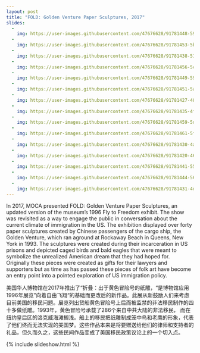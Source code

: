 ```yaml
---
layout: post
title: "FOLD: Golden Venture Paper Sculptures, 2017"
slides:
  -
    img: https://user-images.githubusercontent.com/47676628/91781448-5927f980-ebc8-11ea-98ef-884d8d9936ed.jpg
  -
    img: https://user-images.githubusercontent.com/47676628/91781453-5b8a5380-ebc8-11ea-8397-6b02d8e0ad5d.jpg
  -
    img: https://user-images.githubusercontent.com/47676628/91781438-51685500-ebc8-11ea-93d4-851cbe159561.jpg
  -
    img: https://user-images.githubusercontent.com/47676628/91781456-5cbb8080-ebc8-11ea-9457-421091d3da86.jpg
  -
    img: https://user-images.githubusercontent.com/47676628/91781449-59c09000-ebc8-11ea-9fb2-c1d1825782d4.jpg
  -
    img: https://user-images.githubusercontent.com/47676628/91781451-5af1bd00-ebc8-11ea-9dab-b537b8a7de59.jpg
  -
    img: https://user-images.githubusercontent.com/47676628/91781427-48778380-ebc8-11ea-960d-0308b900bf18.jpg
  -
    img: https://user-images.githubusercontent.com/47676628/91781435-4f9e9180-ebc8-11ea-8641-6bc00d7e23b5.jpg
  -
    img: https://user-images.githubusercontent.com/47676628/91781459-5decad80-ebc8-11ea-9611-feef0877220f.jpg
  -
    img: https://user-images.githubusercontent.com/47676628/91781461-5f1dda80-ebc8-11ea-97c5-e16dbf783906.jpg
  -
    img: https://user-images.githubusercontent.com/47676628/91781430-4ad9dd80-ebc8-11ea-8cfb-6a4f73407e3f.jpg
  -
    img: https://user-images.githubusercontent.com/47676628/91781420-46adc000-ebc8-11ea-8315-9109698d0a65.jpg
  -
    img: https://user-images.githubusercontent.com/47676628/91781441-55947280-ebc8-11ea-8b6a-e5eb8d6ceaa2.jpg
  -
    img: https://user-images.githubusercontent.com/47676628/91781444-56c59f80-ebc8-11ea-9ebd-b558e9caea3a.jpg
  -
    img: https://user-images.githubusercontent.com/47676628/91781431-4d3c3780-ebc8-11ea-96e3-254eb05e66b5.jpg
---
```


In 2017, MOCA presented FOLD: Golden Venture Paper Sculptures, an updated version of the museum’s 1996 Fly to Freedom exhibit.  The show was revisited as a way to engage the public in conversation about the current climate of  immigration in the US. The exhibition displayed over forty paper sculptures created by Chinese passengers of the cargo ship, the Golden Venture, which ran aground at Rockaway Beach in Queens, New York in 1993.  The sculptures were created during their incarceration in US prisons and depicted caged birds and bald eagles that were meant to symbolize the unrealized American dream that they had hoped for.   Originally these pieces were created as gifts for their lawyers and supporters but as time as has passed these pieces of folk art have become an entry point into a pointed exploration of US immigration policy.  

美国华人博物馆在2017年推出了“折叠：出于黄色冒险号的纸雕，“是博物馆应用1996年展览”向着自由飞翔“的基础而更改后的新作品。此展从新鼓励人们来考虑目前美国的移民问题。展览列出货船黄色冒险号上后而被监禁的非法移民制作的四十多做纸雕。1993年，黄色冒险号承载了286个来自中共大陆的非法移民， 而在纽约皇后区的洛克威海滩搁浅。船上的移民把纸雕制成笼中鸟和老鹰的形象，代表了他们终而无法实现的美国梦。这些作品本来是将要赠送给他们的律师和支持者的礼品，但久而久之，这些民间作品变成了美国移民政策议论上的一个切入点。

{% include slideshow.html %}
